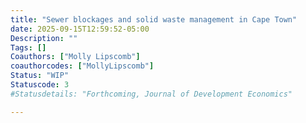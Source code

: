 ```yaml
---
title: "Sewer blockages and solid waste management in Cape Town"
date: 2025-09-15T12:59:52-05:00
Description: ""
Tags: []
Coauthors: ["Molly Lipscomb"]
coauthorcodes: ["MollyLipscomb"]
Status: "WIP"
Statuscode: 3
#Statusdetails: "Forthcoming, Journal of Development Economics"

---
```

